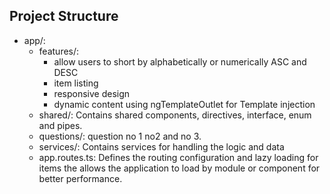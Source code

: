 
## **Project Structure**
  - app/:
    - features/:
        - allow users to short by alphabetically or numerically ASC and DESC
        - item listing
        - responsive design
        - dynamic content using ngTemplateOutlet for Template injection
    - shared/: Contains shared components, directives, interface, enum and pipes.
    - questions/: question no 1 no2 and no 3.
    - services/: Contains services for handling the logic and data
    - app.routes.ts: Defines the routing configuration and lazy loading for items the allows the application to load by module or component for better performance.
